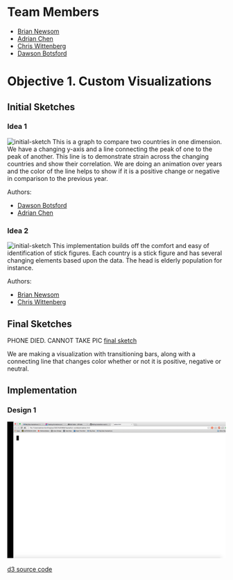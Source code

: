 # Team Members

* [Brian Newsom](https://github.com/BrianNewsom)
* [Adrian Chen](https://github.com/Adrian-Chen)
* [Chris Wittenberg](https://github.com/cwitty1919)
* [Dawson Botsford](https://github.com/DawsonBotsford)

# Objective 1. Custom Visualizations

## Initial Sketches

### Idea 1
![initial-sketch](http://i.imgur.com/BEa7ACj.jpg) 
This is a graph to compare two countries in one dimension. We have a changing y-axis and a line connecting the peak of one to the peak of another. This line is to demonstrate strain across the changing countries and show their correlation. We are doing an animation over years and the color of the line helps to show if it is a positive change or negative in comparison to the previous year. 

Authors:

* [Dawson Botsford](https://github.com/DawsonBotsford)
* [Adrian Chen](https://github.com/Adrian-Chen)

### Idea 2
![initial-sketch](http://i.imgur.com/BGEYorS.jpg) 
This implementation builds off the comfort and easy of identification of stick figures. Each country is a  stick figure and has several changing elements based upon the data. The head is elderly population for instance. 

Authors:
* [Brian Newsom](https://github.com/BrianNewsom)
* [Chris Wittenberg](https://github.com/cwitty1919)

## Final Sketches
PHONE DIED. CANNOT TAKE PIC
[final sketch](IMAG0125.jpg?raw=true) 

We are making a visualization with transitioning bars, along with a connecting line that changes color whether or not it is positive, negative or neutral.


## Implementation

### Design 1

![screenshot of D3 visualization](d3_screenshot.png?raw=true) 

[d3 source code](adrian.html)
